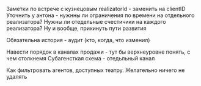 Заметки по встрече с кузнецовым
realizatorId - заменить на clientID
Уточнить у антона -
 нужнны ли ограничения по времени на отдельного реализатора?
 Нужны ли отедельные счестичики на каждого реализатора?
Ну и вообще, прикинуть пути развития


Обязательна история - аудит (кто, когда, что изменил)

Навести порядок в каналах продажи - тут бы верхнеуровне понять, с чем столкнемя
Субагенсткая схема - отедьльный канал

Как фильтровать агентов, доступных театру.
Желательно ничего не удалять